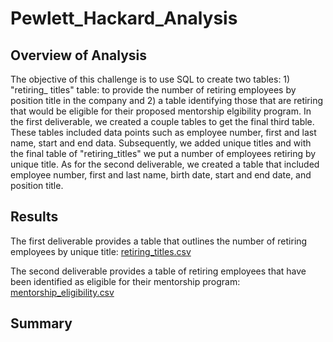 # Pewlett_Hackard_Analysis

## Overview of Analysis

The objective of this challenge is to use SQL to create two tables: 1) "retiring_ titles" table: to provide the number of retiring employees by position title in the company and 2) a table identifying those that are retiring that would be eligible for their proposed mentorship elgibility program. In the first deliverable, we created a couple tables to get the final third table. These tables included data points such as employee number, first and last name, start and end data. Subsequently, we added unique titles and with the final table of "retiring_titles" we put a number of employees retiring by unique title. As for the second deliverable, we created a table that included employee number, first and last name, birth date, start and end date, and position title.


## Results

The first deliverable provides a table that outlines the number of retiring employees by unique title: [retiring_titles.csv](https://github.com/jzaragoza21/Pewlett_Hackard_Analysis/blob/main/Data/retiring_titles.csv)

The second deliverable provides a table of retiring employees that have been identified as eligible for their mentorship program: [mentorship_eligibility.csv](https://github.com/jzaragoza21/Pewlett_Hackard_Analysis/blob/main/Data/mentorship_eligibility.csv)




## Summary
